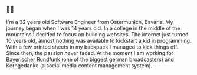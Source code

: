 ### 🤘🏽

I'm a 32 years old Software Engineer from Ostermunich, Bavaria. My journey began when I was 14 years old. In a college in the middle of the
mountains I decided to focus on building websites.
The internet just turned 10 years old, almost nothing was available to kickstart a kid in programming. With a few printed sheets in my backpack I managed to
kick things off.
Since then, the passion never faded. At the moment I am working for Bayerischer Rundfunk (one of the biggest german broadcasters) and Kerngedanke (a social media content management system).
